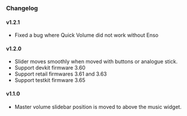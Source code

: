 ### Changelog

#### v1.2.1

- Fixed a bug where Quick Volume did not work without Enso

#### v1.2.0

- Slider moves smoothly when moved with buttons or analogue stick.
- Support devkit firmware 3.60
- Support retail firmwares 3.61 and 3.63
- Support testkit firmware 3.65

#### v1.1.0

- Master volume slidebar position is moved to above the music widget.
